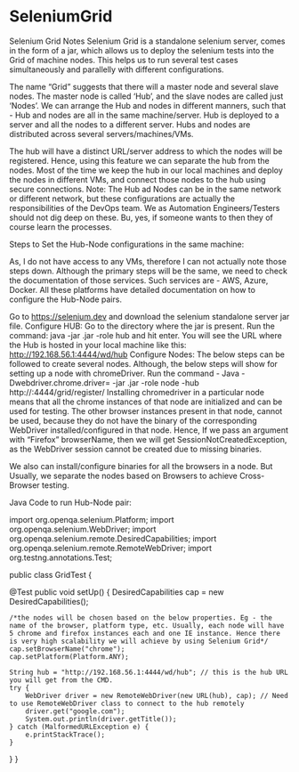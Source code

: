 # SeleniumGrid

Selenium Grid Notes
Selenium Grid is a standalone selenium server, comes in the form of a jar, which allows us to deploy the selenium tests into the Grid of machine nodes. This helps us to run several test cases simultaneously and parallelly with different configurations.

The name “Grid” suggests that there will a master node and several slave nodes. The master node is called ‘Hub’, and the slave nodes are called just ‘Nodes’. We can arrange the Hub and nodes in different manners, such that - Hub and nodes are all in the same machine/server. Hub is deployed to a server and all the nodes to a different server. Hubs and nodes are distributed across several servers/machines/VMs.

The hub will have a distinct URL/server address to which the nodes will be registered. Hence, using this feature we can separate the hub from the nodes. Most of the time we keep the hub in our local machines and deploy the nodes in different VMs, and connect those nodes to the hub using secure connections. Note: The Hub ad Nodes can be in the same network or different network, but these configurations are actually the responsibilities of the DevOps team. We as Automation Engineers/Testers should not dig deep on these. Bu, yes, if someone wants to then they of course learn the processes.

Steps to Set the Hub-Node configurations in the same machine:

As, I do not have access to any VMs, therefore I can not actually note those steps down. Although the primary steps will be the same, we need to check the documentation of those services. Such services are - AWS, Azure, Docker. All these platforms have detailed documentation on how to configure the Hub-Node pairs.

Go to https://selenium.dev and download the selenium standalone server jar file. Configure HUB: Go to the directory where the jar is present. Run the command: java -jar .jar -role hub and hit enter. You will see the URL where the Hub is hosted in your local machine like this: http://192.168.56.1:4444/wd/hub Configure Nodes: The below steps can be followed to create several nodes. Although, the below steps will show for setting up a node with chromeDriver. Run the command - Java -Dwebdriver.chrome.driver= -jar .jar -role node -hub http://:4444/grid/register/ Installing chromedriver in a particular node means that all the chrome instances of that node are initialized and can be used for testing. The other browser instances present in that node, cannot be used, because they do not have the binary of the corresponding WebDriver installed/configured in that node. Hence, If we pass an argument with “Firefox” browserName, then we will get SessionNotCreatedException, as the WebDriver session cannot be created due to missing binaries.

We also can install/configure binaries for all the browsers in a node. But Usually, we separate the nodes based on Browsers to achieve Cross-Browser testing.

Java Code to run Hub-Node pair:

import org.openqa.selenium.Platform; import org.openqa.selenium.WebDriver; import org.openqa.selenium.remote.DesiredCapabilities; import org.openqa.selenium.remote.RemoteWebDriver; import org.testng.annotations.Test;

public class GridTest {

@Test
public void setUp() {
	DesiredCapabilities cap = new DesiredCapabilities();
	
	/*the nodes will be chosen based on the below properties. Eg - the name of the browser, platform type, etc. Usually, each node will have 5 chrome and firefox instances each and one IE instance. Hence there is very high scalability we will achieve by using Selenium Grid*/
	cap.setBrowserName("chrome"); 
	cap.setPlatform(Platform.ANY);

	String hub = "http://192.168.56.1:4444/wd/hub"; // this is the hub URL you will get from the CMD.
	try {
		WebDriver driver = new RemoteWebDriver(new URL(hub), cap); // Need to use RemoteWebDriver class to connect to the hub remotely
		driver.get("google.com");
		System.out.println(driver.getTitle());
	} catch (MalformedURLException e) {
		e.printStackTrace();
	}
}
}
